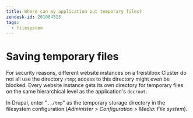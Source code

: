 ```yaml
---
title: Where can my application put temporary files?
zendesk-id: 201084515
tags:
  - filesystem
---
```


# Saving temporary files

For security reasons, different website instances on a freistilbox Cluster do
not all use the directory `/tmp`; access to this directory might even be
blocked. Every website instance gets its own directory for temporary files on
the same hierarchical level as the application's `docroot`.

In Drupal, enter "`../tmp`" as the temporary storage directory in the filesystem
configuration (_Administer > Configuration > Media: File system_).
